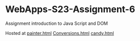 
# WebApps-S23-Assignment-6
Assignment introduction to Java Script and DOM

Hosted at [painter.html](https://44-563-web-apps-s23.github.io/44563-webapps-s23-assignment6-ManojThella/painter.html)
[Conversions.html](https://44-563-web-apps-s23.github.io/44563-webapps-s23-assignment6-ManojThella/conversions.html)
[candy.html](https://44-563-web-apps-s23.github.io/44563-webapps-s23-assignment6-ManojThella/candy.html)
